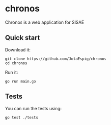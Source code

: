 # chronos
Chronos is a web application for SISAE

## Quick start
Download it:
```
git clone https://github.com/JotaEspig/chronos
cd chronos
```
Run it:
```
go run main.go
```

## Tests
You can run the tests using:
```
go test ./tests
```
